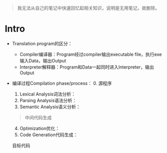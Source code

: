 >我无法从自己的笔记中快速回忆起相关知识，说明是无用笔记，故删除。

# Intro

+ Translation program的区分：
	+ Compiler编译器：Program经过compiler输出executable file，执行exe输入Data，输出Output
	+ Interpreter解释器：Program和Data一起同时进入Interpreter，输出Output

+ 编译过程Compilation phase/process：
	0. 源程序
	1. Lexical Analysis词法分析：
	2. Parsing Analysis语法分析：
	3. Semantic Analysis语义分析：
	>中间代码生成

	4. Optimization优化：
	5. Code Generation代码生成：
	
	目标代码


